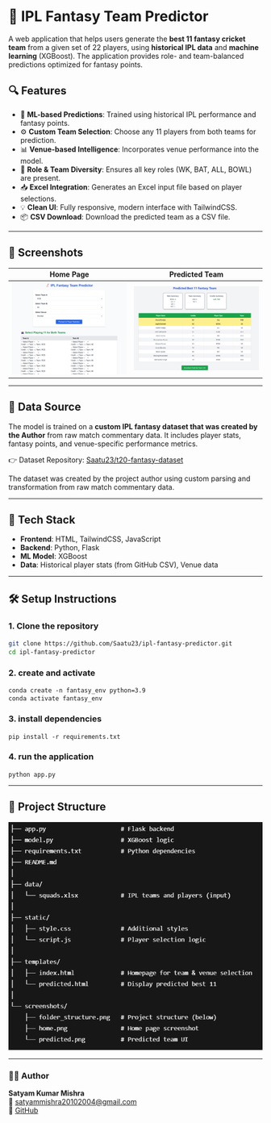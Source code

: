 # 🏏 IPL Fantasy Team Predictor

A web application that helps users generate the **best 11 fantasy cricket team** from a given set of 22 players, using **historical IPL data** and **machine learning** (XGBoost). The application provides role- and team-balanced predictions optimized for fantasy points.

## 🔍 Features

- 🧠 **ML-based Predictions**: Trained using historical IPL performance and fantasy points.
- ⚙️ **Custom Team Selection**: Choose any 11 players from both teams for prediction.
- 📊 **Venue-based Intelligence**: Incorporates venue performance into the model.
- 🧮 **Role & Team Diversity**: Ensures all key roles (WK, BAT, ALL, BOWL) are present.
- 📥 **Excel Integration**: Generates an Excel input file based on player selections.
- 💡 **Clean UI**: Fully responsive, modern interface with TailwindCSS.
- 📦 **CSV Download**: Download the predicted team as a CSV file.

---

## 📸 Screenshots

| Home Page                      | Predicted Team                   |
|----------------------------|----------------------------------|
| ![Home Page](screenshots/home.png) | ![Predicted](screenshots/predicted.png) |

---

## 📂 Data Source

The model is trained on a **custom IPL fantasy dataset that was created by the Author** from raw match commentary data. It includes player stats, fantasy points, and venue-specific performance metrics.

👉 Dataset Repository: [Saatu23/t20-fantasy-dataset](https://github.com/Saatu23/t20-fantasy-dataset)

The dataset was created by the project author using custom parsing and transformation from raw match commentary data.

---
## 🚀 Tech Stack

- **Frontend**: HTML, TailwindCSS, JavaScript
- **Backend**: Python, Flask
- **ML Model**: XGBoost
- **Data**: Historical player stats (from GitHub CSV), Venue data

---

## 🛠️ Setup Instructions

### 1. Clone the repository
```bash
git clone https://github.com/Saatu23/ipl-fantasy-predictor.git
cd ipl-fantasy-predictor
```
### 2. create and activate 
```
conda create -n fantasy_env python=3.9
conda activate fantasy_env
```
### 3. install dependencies
```
pip install -r requirements.txt
```

### 4. run the application
```
python app.py
```

---



## 📁 Project Structure

![Project Structure](screenshots/folder_structure.png)

---
### 🙋‍♂️ Author

**Satyam Kumar Mishra**  
📧 satyammishra20102004@gmail.com  
🔗 [GitHub](https://github.com/Saatu23)
